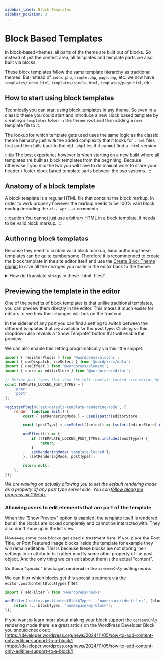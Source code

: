 ```yaml
---
sidebar_label: Block Templates
sidebar_position: 3
---
```


# Block Based Templates

In block-based-themes, all parts of the theme are built out of blocks. So instead of just the content area, all templates and template parts are also built via blocks.

These block templates follow the same template hierarchy as traditional themes. But instead of `index.php`, `single.php`, `page.php`, etc. we now have `templates/index.html`, `templates/single.html`, `templates/page.html`, etc.

## How to start using block templates

Technically you can start using block templates in any theme. So even in a classic theme you could start and introduce a new block based template by creating a `templates` folder in the theme root and then adding a new template file to it.

The lookup for which template gets used uses the same logic as the classic theme hierarchy just with the added complexity that it looks for `.html` files first and then falls back to the old `.php` files if it cannot find a `.html` version.

:::tip
The best experience however is when starting on a new build where all templates are built as block templates from the beginning. Because otherwise if you mix the two you will have to do manual work to share your header / footer block based template parts between the two systems.
:::

## Anatomy of a block template

A block template is a regular HTML file that contains the block markup. In order to work properly however the markup needs to be 100% valid block markup including the `<!-- wp: -->` comments.

:::caution
You cannot just use arbitrary HTML in a block template. It needs to be valid block markup.
:::

## Authoring block templates

Because they need to contain valid block markup, hand authoring these templates can be quite cumbersome. Therefore it is recommended to create the block template in the site editor itself and use the [Create Block Theme plugin](https://wordpress.org/plugins/create-block-theme/) to save all the changes you made in the editor back to the theme.

<details>
<summary>How do I translate strings in these `.html` files?</summary>

Because these are just HTML files, you can't use the `__()` function to translate strings directly. The workaround that has been established for this is to put all the contents of the template into a pattern instead which can be a `.php` file and then use the `__()` function in there. This pattern can then be referenced in the `.html` file via the `core/pattern` block.

```php title="patterns/single-post.php"
<?php
/**
 * Title: Single Post Pattern
 * Slug: single-post
 * Inserter: false
 */

?>

<!-- wp:paragraph -->
<p><?php esc_html_e( 'Hello World!', 'textdomain' ); ?></p>
<!-- /wp:paragraph -->
```

```html title="templates/single.html"
<!-- wp:pattern {"slug":"single-post"} /-->
```

Luckily, the Create Block Theme plugin does this for you automatically if you check the "Translate strings" checkbox when saving the template.

</details>

## Previewing the template in the editor

One of the benefits of block templates is that unlike traditional templates, you can preview them directly in the editor. This makes it much easier for editors to see how their changes will look on the frontend.

In the sidebar of any post you can find a setting to switch between the different templates that are available for the post type. Clicking on this dropdown also reveals a "Show Template" button that will enable the preview.

We can also enable this setting programatically via this little snippet:

```js
import { registerPlugin } from '@wordpress/plugins';
import { useDispatch, useSelect } from '@wordpress/data';
import { useEffect } from '@wordpress/element';
import { store as editorStore } from '@wordpress/editor';

// Define post types that show the full template locked site editor by default.
const TEMPLATE_LOCKED_POST_TYPES = [
	'page',
	'post',
];

registerPlugin('set-default-template-rendering-mode', {
	render: function Edit() {
		const { setRenderingMode } = useDispatch(editorStore);

		const [postType] = useSelect((select) => [select(editorStore).getCurrentPostType()], []);

		useEffect(() => {
			if (!TEMPLATE_LOCKED_POST_TYPES.includes(postType)) {
				return;
			}
			setRenderingMode('template-locked');
		}, [setRenderingMode, postType]);

		return null;
	},
});
```

_We are working on actually allowing you to set the default rendering mode as a property of any post type server side. You can [follow along the progress on GitHub.](https://github.com/WordPress/gutenberg/issues/58038)_

### Allowing users to edit elements that are part of the template

When the "Show Preview" option is enabled, the template itself is rendered but all the blocks are locked completely and cannot be interacted with. They also don't show up in the list view.

However, some core blocks get special treatment here. If you place the Post Title, or Post Featured Image blocks inside the template for example they will remain editable. This is because these blocks are not storing their settings in an attribute but rather modify some other property of the post object. And the only thing we can edit about them is the actual "content".

So these "special" blocks get rendered in the `contentOnly` editing mode.

We can filter which blocks get this special treatment via the `editor.postContentBlockTypes` filter:

```js
import { addFilter } from '@wordpress/hooks';

addFilter('editor.postContentBlockTypes', 'namespace/identifier', (blockTypes) => {
	return [...blockTypes, 'namespace/my-block'];
});
```

If you want to learn more about making your block support the `contentOnly` rendering mode there is a great article on the WordPress Developer Block you should check out: [https://developer.wordpress.org/news/2024/11/05/how-to-add-content-only-editing-support-to-a-block/](https://developer.wordpress.org/news/2024/11/05/how-to-add-content-only-editing-support-to-a-block/)
